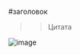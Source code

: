 #заголовок


>>Цитата

![image](https://on-desktop.com/wps/2021Nature___Waterfalls_Nice_view_of_Iguazu_Falls_152713_.jpg)

